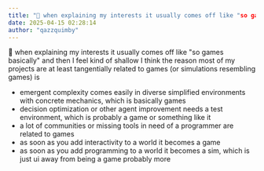 ```yaml
---
title: "💭 when explaining my interests it usually comes off like "so games basically" and then..."
date: 2025-04-15 02:28:14
author: "qazzquimby"
---
```


💭 when explaining my interests it usually comes off like "so games basically" and then I feel kind of shallow
I think the reason most of my projects are at least tangentially related to games (or simulations resembling games) is
- emergent complexity comes easily in diverse simplified environments with concrete mechanics, which is basically games
- decision optimization or other agent improvement needs a test environment, which is probably a game or something like it
- a lot of communities or missing tools in need of a programmer are related to games
- as soon as you add interactivity to a world it becomes a game
- as soon as you add programming to a world it becomes a sim, which is just ui away from being a game
probably more